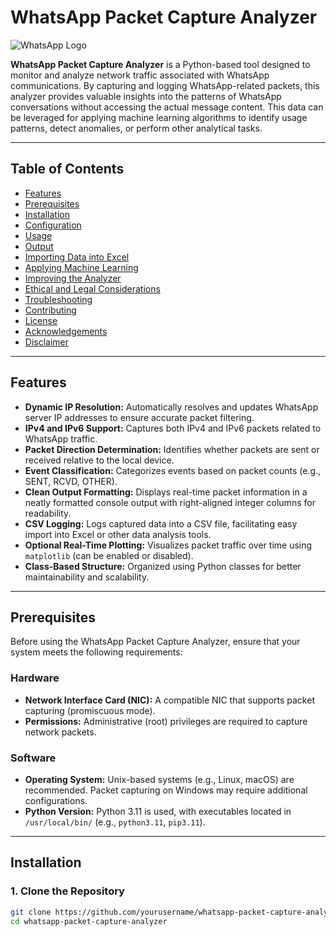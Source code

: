 # WhatsApp Packet Capture Analyzer

![WhatsApp Logo](https://upload.wikimedia.org/wikipedia/commons/6/6b/WhatsApp.svg)

**WhatsApp Packet Capture Analyzer** is a Python-based tool designed to monitor and analyze network traffic associated with WhatsApp communications. By capturing and logging WhatsApp-related packets, this analyzer provides valuable insights into the patterns of WhatsApp conversations without accessing the actual message content. This data can be leveraged for applying machine learning algorithms to identify usage patterns, detect anomalies, or perform other analytical tasks.

---

## Table of Contents

- [Features](#features)
- [Prerequisites](#prerequisites)
- [Installation](#installation)
- [Configuration](#configuration)
- [Usage](#usage)
- [Output](#output)
- [Importing Data into Excel](#importing-data-into-excel)
- [Applying Machine Learning](#applying-machine-learning)
- [Improving the Analyzer](#improving-the-analyzer)
- [Ethical and Legal Considerations](#ethical-and-legal-considerations)
- [Troubleshooting](#troubleshooting)
- [Contributing](#contributing)
- [License](#license)
- [Acknowledgements](#acknowledgements)
- [Disclaimer](#disclaimer)

---

## Features

- **Dynamic IP Resolution:** Automatically resolves and updates WhatsApp server IP addresses to ensure accurate packet filtering.
- **IPv4 and IPv6 Support:** Captures both IPv4 and IPv6 packets related to WhatsApp traffic.
- **Packet Direction Determination:** Identifies whether packets are sent or received relative to the local device.
- **Event Classification:** Categorizes events based on packet counts (e.g., SENT, RCVD, OTHER).
- **Clean Output Formatting:** Displays real-time packet information in a neatly formatted console output with right-aligned integer columns for readability.
- **CSV Logging:** Logs captured data into a CSV file, facilitating easy import into Excel or other data analysis tools.
- **Optional Real-Time Plotting:** Visualizes packet traffic over time using `matplotlib` (can be enabled or disabled).
- **Class-Based Structure:** Organized using Python classes for better maintainability and scalability.

---

## Prerequisites

Before using the WhatsApp Packet Capture Analyzer, ensure that your system meets the following requirements:

### Hardware

- **Network Interface Card (NIC):** A compatible NIC that supports packet capturing (promiscuous mode).
- **Permissions:** Administrative (root) privileges are required to capture network packets.

### Software

- **Operating System:** Unix-based systems (e.g., Linux, macOS) are recommended. Packet capturing on Windows may require additional configurations.
- **Python Version:** Python 3.11 is used, with executables located in `/usr/local/bin/` (e.g., `python3.11`, `pip3.11`).

---

## Installation

### 1. Clone the Repository

```bash
git clone https://github.com/yourusername/whatsapp-packet-capture-analyzer.git
cd whatsapp-packet-capture-analyzer

